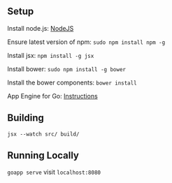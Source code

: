 Setup
------
Install node.js: [NodeJS](http://nodejs.org/)

Ensure latest version of npm: `sudo npm install npm -g`

Install jsx: `npm install -g jsx`

Install bower: `sudo npm install -g bower`

Install the bower components: `bower install`

App Engine for Go: [Instructions](https://cloud.google.com/appengine/docs/go/gettingstarted/devenvironment)

Building
------
`jsx --watch src/ build/`

Running Locally
-------
`goapp serve`
visit `localhost:8080`
